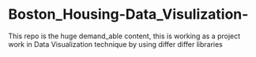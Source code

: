 # Boston_Housing-Data_Visulization-
This repo is the huge demand_able content, this is working as a project work in Data Visualization technique by using differ differ libraries  
